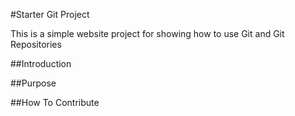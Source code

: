 #Starter Git Project

This is a simple website project for showing how to use Git and Git Repositories

##Introduction

##Purpose

##How To Contribute
